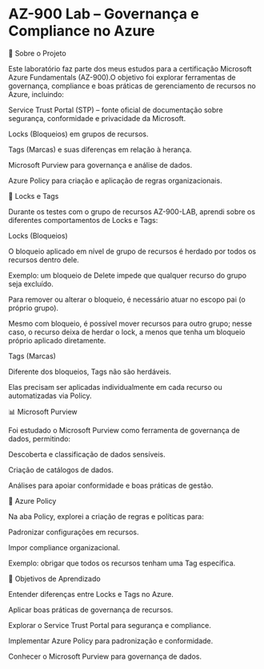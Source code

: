 # AZ-900 Lab – Governança e Compliance no Azure

📌 Sobre o Projeto

Este laboratório faz parte dos meus estudos para a certificação Microsoft Azure Fundamentals (AZ-900).O objetivo foi explorar ferramentas de governança, compliance e boas práticas de gerenciamento de recursos no Azure, incluindo:

Service Trust Portal (STP) – fonte oficial de documentação sobre segurança, conformidade e privacidade da Microsoft.

Locks (Bloqueios) em grupos de recursos.

Tags (Marcas) e suas diferenças em relação à herança.

Microsoft Purview para governança e análise de dados.

Azure Policy para criação e aplicação de regras organizacionais.

🔐 Locks e Tags

Durante os testes com o grupo de recursos AZ-900-LAB, aprendi sobre os diferentes comportamentos de Locks e Tags:

Locks (Bloqueios)

O bloqueio aplicado em nível de grupo de recursos é herdado por todos os recursos dentro dele.

Exemplo: um bloqueio de Delete impede que qualquer recurso do grupo seja excluído.

Para remover ou alterar o bloqueio, é necessário atuar no escopo pai (o próprio grupo).

Mesmo com bloqueio, é possível mover recursos para outro grupo; nesse caso, o recurso deixa de herdar o lock, a menos que tenha um bloqueio próprio aplicado diretamente.

Tags (Marcas)

Diferente dos bloqueios, Tags não são herdáveis.

Elas precisam ser aplicadas individualmente em cada recurso ou automatizadas via Policy.

📊 Microsoft Purview

Foi estudado o Microsoft Purview como ferramenta de governança de dados, permitindo:

Descoberta e classificação de dados sensíveis.

Criação de catálogos de dados.

Análises para apoiar conformidade e boas práticas de gestão.

📏 Azure Policy

Na aba Policy, explorei a criação de regras e políticas para:

Padronizar configurações em recursos.

Impor compliance organizacional.

Exemplo: obrigar que todos os recursos tenham uma Tag específica.

🎯 Objetivos de Aprendizado

Entender diferenças entre Locks e Tags no Azure.

Aplicar boas práticas de governança de recursos.

Explorar o Service Trust Portal para segurança e compliance.

Implementar Azure Policy para padronização e conformidade.

Conhecer o Microsoft Purview para governança de dados.
